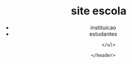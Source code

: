 <head>
    <meta charset="UTF-8">
    <meta name="viewport" content="width=device-width, initial-scale=1.0">
    <title>aula-progamacao</title>
    <link rel="stylesheet" href="style.css">
</head>

<body>
    <header class="cabecalho">
        <h1>site escola</h1>
        <ul>
            <li>instituicao</li>
            <li>estudantes</li>
            
        </ul>

    </header>
</body>

</html>
